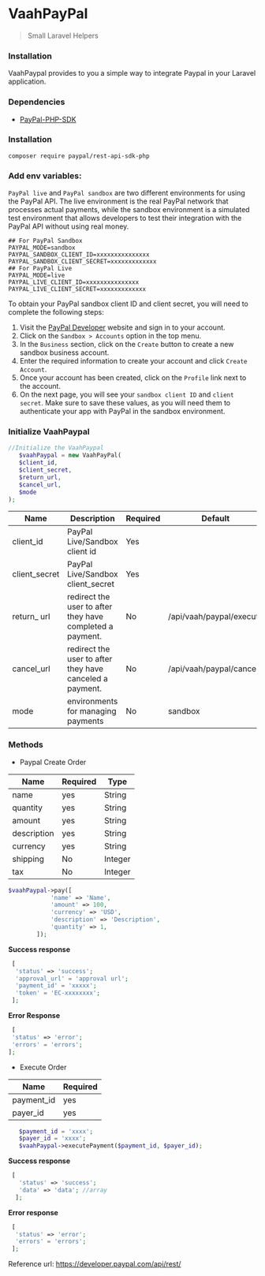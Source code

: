 # VaahPayPal
> Small Laravel Helpers

### Installation

VaahPaypal provides to you a simple way to integrate Paypal in your Laravel application.

### Dependencies
- [PayPal-PHP-SDK](https://github.com/paypal/PayPal-PHP-SDK)

### Installation

```shell script
composer require paypal/rest-api-sdk-php
```
### Add env variables:

`PayPal live` and `PayPal sandbox` are two different environments for using the PayPal API. The live environment is the real PayPal network that processes actual payments, while the sandbox environment is a simulated test environment that allows developers to test their integration with the PayPal API without using real money.
```env
## For PayPal Sandbox
PAYPAL_MODE=sandbox
PAYPAL_SANDBOX_CLIENT_ID=xxxxxxxxxxxxxxx
PAYPAL_SANDBOX_CLIENT_SECRET=xxxxxxxxxxxxx
## For PayPal Live
PAYPAL_MODE=live
PAYPAL_LIVE_CLIENT_ID=xxxxxxxxxxxxxxx
PAYPAL_LIVE_CLIENT_SECRET=xxxxxxxxxxxxx
```
To obtain your PayPal sandbox client ID and client secret, you will need to complete the following steps:

 1. Visit the [PayPal Developer](https://developer.paypal.com/home) website and sign in to your account.
 2. Click on the `Sandbox > Accounts` option in the top menu.
 3.  In the `Business` section, click on the `Create` button to create a
    new sandbox business account.
 4. Enter the required information to create your account and click `Create Account`.
 5. Once your account has been created, click on the `Profile` link next
    to the account.
 6. On the next page, you will see your `sandbox client ID` and 
    `client secret`. Make sure to save these values, as you will need them to
    authenticate your app with PayPal in the sandbox environment.

### Initialize VaahPaypal
 ```php
//Initialize the VaahPaypal
    $vaahPaypal = new VaahPayPal(
    $client_id,
    $client_secret, 
    $return_url, 
    $cancel_url, 
    $mode 
);
```
| Name | Description | Required | Default | 
|--|--|--|--|
| client_id | PayPal Live/Sandbox client id| Yes
| client_secret| PayPal Live/Sandbox client_secret| Yes
| return_ url|  redirect the user to after they have completed a payment.| No |  /api/vaah/paypal/execute
| cancel_url | redirect the user to after they have canceled a payment. | No| /api/vaah/paypal/cancel|
| mode | environments for managing payments | No | sandbox

### Methods
- Paypal Create Order

|Name| Required  | Type | 
|--|--|--|
| name | yes  | String |
| quantity| yes  | String
| amount| yes  | String
| description| yes  | String
| currency | yes  | String | 
|shipping | No | Integer
|tax| No | Integer
```php
$vaahPaypal->pay([
            'name' => 'Name',
            'amount' => 100,
            'currency' => 'USD',
            'description' => 'Description',
            'quantity' => 1,
        ]);
 ```

**Success response**
 ```php
  [
   'status' => 'success';
   'approval_url' = 'approval url';
   'payment_id' = 'xxxxx';
   'token' = 'EC-xxxxxxxx';
  ];
  ```
  **Error Response**
  ```php
   [
   'status' => 'error';
   'errors' = 'errors';
  ];
  ```
  - Execute Order

|Name| Required
|--|--|
| payment_id | yes |
| payer_id | yes  |
```php
   $payment_id = 'xxxx';
   $payer_id = 'xxxx';
   $vaahPaypal->executePayment($payment_id, $payer_id);
   ```

**Success response**
```php
 [
   'status' => 'success';
   'data' => 'data'; //array
  ];
  ```
  **Error response**
 ```php
  [
   'status' => 'error';
   'errors' = 'errors';
  ];
```
Reference url: https://developer.paypal.com/api/rest/
